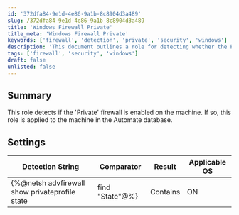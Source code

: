 ```yaml
---
id: '372dfa84-9e1d-4e86-9a1b-8c8904d3a489'
slug: /372dfa84-9e1d-4e86-9a1b-8c8904d3a489
title: 'Windows Firewall Private'
title_meta: 'Windows Firewall Private'
keywords: ['firewall', 'detection', 'private', 'security', 'windows']
description: 'This document outlines a role for detecting whether the Private firewall is enabled on a machine. If the firewall is active, the role is applied to the machine within the ConnectWise Automate database. It includes specific detection strings and settings for implementation.'
tags: ['firewall', 'security', 'windows']
draft: false
unlisted: false
---
```


## Summary

This role detects if the 'Private' firewall is enabled on the machine. If so, this role is applied to the machine in the Automate database.

## Settings

| Detection String                                         | Comparator | Result | Applicable OS |
|---------------------------------------------------------|------------|--------|----------------|
| \{%@netsh advfirewall show privateprofile state| find "State"@%} | Contains   | ON     | Windows        |